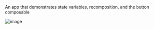 An app that demonstrates state variables, recomposition, and the button composable

![image](https://github.com/YuvrajPaiKhot/android-studio-projects/assets/102202216/9a89d0b3-5261-4696-bbbb-ec36c5e25114)

